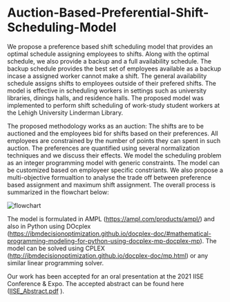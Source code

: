 # Auction-Based-Preferential-Shift-Scheduling-Model

We propose a preference based shift scheduling model that provides an optimal schedule assigning employees to shifts. Along with the optimal schedule, we also provide a backup and a full availability schedule. The backup schedule provides the best set of employees available as a backup incase a assigned worker cannot make a shift. The general availability schedule assigns shifts to employees outside of their prefered shifts. The model is effective in scheduling workers in settings such as university libraries, dinings halls, and residence halls. The proposed model was implemented to perform shift scheduling of work-study student workers at the Lehigh University Linderman Library.

The proposed methodology works as an auction: The shifts are to be auctioned and the employees bid for shifts based on their preferences. All employees are constrained by the number of points they can spent in such auction. The preferences are quantified using several normalization techniques and we discuss their effects. We model the scheduling problem as an integer programming model with generic constraints. The model can be customized based on employeer specific constriants. We also propose a multi-objective formualtion to analyse the trade off between preference based assignment and maximum shift assignment. The overall process is summarized in the flowchart below:

![flowchart](https://user-images.githubusercontent.com/71509604/106329159-fd34d000-624e-11eb-902b-64ca1e5cb07f.PNG)

The model is formulated in AMPL (https://ampl.com/products/ampl/) and also in Python using DOcplex (https://ibmdecisionoptimization.github.io/docplex-doc/#mathematical-programming-modeling-for-python-using-docplex-mp-docplex-mp). The model can be solved using CPLEX (http://ibmdecisionoptimization.github.io/docplex-doc/mp.html) or any similar linear programming solver. 

Our work has been accepted for an oral presentation at the 2021 IISE Conference & Expo. The accepted abstract can be found here ([IISE_Abstract.pdf](https://github.com/vedpatel49/Auction-Based-Preferential-Shift-Assignment-Model/files/5913754/IISE_Abstract_Final.pdf)
). 
